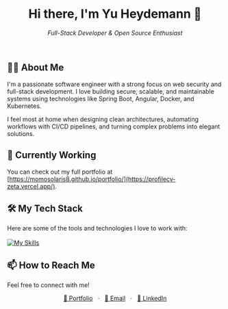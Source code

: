  
<div align="center"><h1 align="center">Hi there, I'm Yu Heydemann 👋</h1><em>Full-Stack Developer & Open Source Enthusiast</em></p></div><br />

## 👨‍💻 About Me
I'm a passionate software engineer with a strong focus on web security and full-stack development.
I love building secure, scalable, and maintainable systems using technologies like Spring Boot, Angular, Docker, and Kubernetes.

I feel most at home when designing clean architectures, automating workflows with CI/CD pipelines, and turning complex problems into elegant solutions.


## 🚀 Currently Working 

You can check out my full portfolio at [https://momosolaris8.github.io/portfolio/](https://profilecv-zeta.vercel.app/).

## 🛠️ My Tech Stack
Here are some of the tools and technologies I love to work with: <br><br>
[![My Skills](https://skillicons.dev/icons?i=java,kotlin,python,linux,grafana,docker,js,azure,mongodb)](https://skillicons.dev)

## 📫 How to Reach Me
Feel free to connect with me!

<p align="center">
<a href="https://momosolaris8.github.io/portfolio/">🐙 Portfolio</a>
&nbsp;&nbsp;·&nbsp;&nbsp;
<a href="mailto:yuheydemann@outlook.de">📧 Email</a>
&nbsp;&nbsp;·&nbsp;&nbsp;
<a href="https://www.linkedin.com/in/yu-h-54686414a/">💼 LinkedIn</a>
</p>

  
  
  
  
  
 


   

   

   


